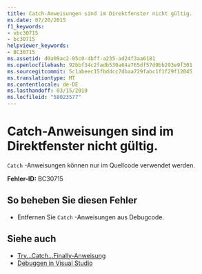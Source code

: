 ```yaml
---
title: Catch-Anweisungen sind im Direktfenster nicht gültig.
ms.date: 07/20/2015
f1_keywords:
- vbc30715
- bc30715
helpviewer_keywords:
- BC30715
ms.assetid: d0a09ac2-05c0-4bff-a235-ad24f3aa6181
ms.openlocfilehash: 92bbf34c2fadb530a64a765df57d9bb293e9f301
ms.sourcegitcommit: 5c1abeec15fbddcc7dbaa729fabc1f1f29f12045
ms.translationtype: MT
ms.contentlocale: de-DE
ms.lasthandoff: 03/15/2019
ms.locfileid: "58023577"
---
```

# <a name="catch-statements-are-not-valid-in-the-immediate-window"></a>Catch-Anweisungen sind im Direktfenster nicht gültig.
`Catch` -Anweisungen können nur im Quellcode verwendet werden.  
  
 **Fehler-ID:** BC30715  
  
## <a name="to-correct-this-error"></a>So beheben Sie diesen Fehler  
  
-   Entfernen Sie `Catch` -Anweisungen aus Debugcode.  
  
## <a name="see-also"></a>Siehe auch

- [Try...Catch...Finally-Anweisung](../../visual-basic/language-reference/statements/try-catch-finally-statement.md)
- [Debuggen in Visual Studio](/visualstudio/debugger/debugging-in-visual-studio)
